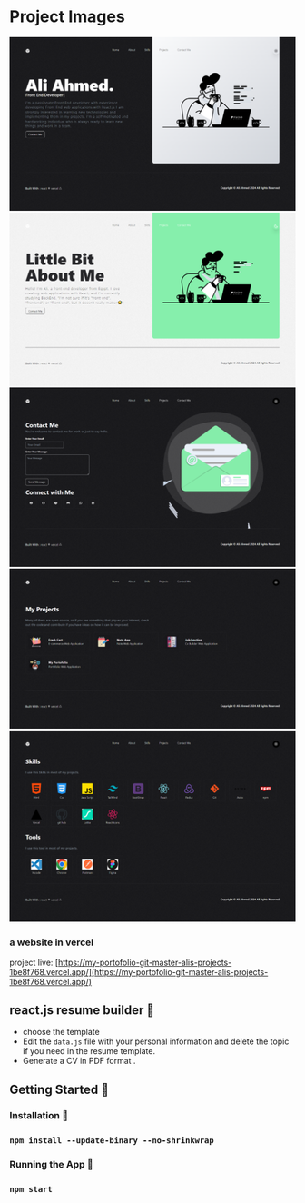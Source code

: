 # Project Images

![alt text](https://github.com/aliahmed200/my-portofolio/blob/master/src/Assets/project-image/1(2).png?raw=true)
![alt text](https://github.com/aliahmed200/my-portofolio/blob/master/src/Assets/project-image/2(2).png?raw=true)
![alt text](https://github.com/aliahmed200/my-portofolio/blob/master/src/Assets/project-image/3(2).png?raw=true)
![alt text](https://github.com/aliahmed200/my-portofolio/blob/master/src/Assets/project-image/4(2).png?raw=true)
![alt text](https://github.com/aliahmed200/my-portofolio/blob/master/src/Assets/project-image/5.png?raw=true)

### a website in vercel

project live: [https://my-portofolio-git-master-alis-projects-1be8f768.vercel.app/](https://my-portofolio-git-master-alis-projects-1be8f768.vercel.app/)

## react.js resume builder 🌟

- choose the template 
- Edit the `data.js` file with your personal information and delete the topic if you need in the resume template.
- Generate a CV in PDF format .

## Getting Started 🚀

### Installation 🔧

### `npm install --update-binary --no-shrinkwrap`

### Running the App 🏃

### `npm start`
